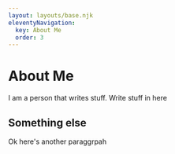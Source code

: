 ```yaml
---
layout: layouts/base.njk
eleventyNavigation:
  key: About Me
  order: 3
---
```

# About Me

I am a person that writes stuff.
Write stuff in here


<h2>Something else</h2>
  <p>Ok here's another paraggrpah</p>